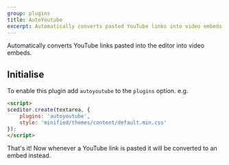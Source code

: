 ```yaml
---
group: plugins
title: AutoYoutube
excerpt: Automatically converts pasted YouTube links into video embeds.
---
```

Automatically converts YouTube links pasted into the editor into video embeds.

## Initialise <a id="initialise"></a>

To enable this plugin add `autoyoutube` to the `plugins` option. e.g.

```html
<script>
sceditor.create(textarea, {
	plugins: 'autoyoutube',
    style: 'minified/themes/content/default.min.css'
});
</script>
```

That's it! Now whenever a YouTube link is pasted it will be converted to an
embed instead.
